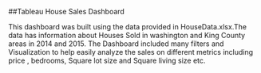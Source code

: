 ##Tableau House Sales Dashboard

This dashboard was built using the data provided in HouseData.xlsx.The data has information about Houses Sold in washington and King County areas in 2014 and 2015. The Dashboard included many filters and Visualization to help easily analyze the sales on different metrics including price , bedrooms, Square lot size and Square living size etc.
